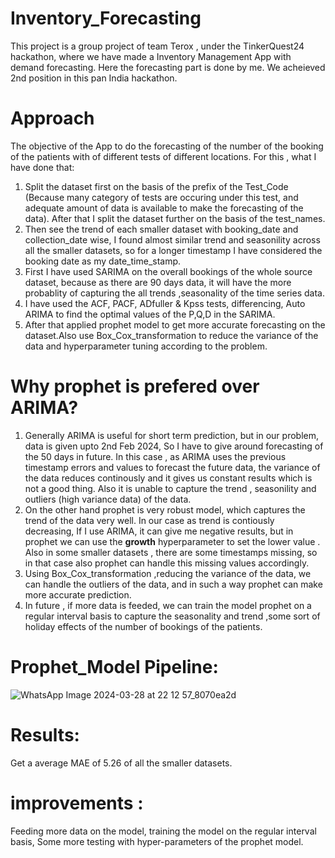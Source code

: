 # Inventory_Forecasting
This project is a group project of team Terox , under the TinkerQuest24 hackathon, where we have made a Inventory Management App with demand forecasting. Here the forecasting part is done by me. We acheieved 2nd position in this pan India hackathon.
# Approach
The objective of the App to do the forecasting of the number of the booking of the patients with of different tests of different locations. For this , what I have done that:
1. Split the dataset first on the basis of the prefix of the Test_Code (Because many category of tests are occuring under this test, and adequate amount of data is available to make the forecasting of the data). After that I split the dataset further on the basis of the test_names.
2. Then see the trend of each smaller dataset with booking_date and collection_date wise, I found almost similar trend and seasonility across all the smaller datasets, so for a longer timestamp I have considered the booking date as my date_time_stamp.
3. First I have used SARIMA on the overall bookings of the whole source dataset, because as there are 90 days data, it will have the more probablity of capturing the all trends ,seasonality of the time series data.
4. I have used the ACF, PACF, ADfuller & Kpss tests, differencing, Auto ARIMA to find the optimal values of the P,Q,D in the SARIMA.
5. After that applied prophet model to get more accurate forecasting on the dataset.Also use Box_Cox_transformation to reduce the variance of the data and hyperparameter tuning according to the problem.
# Why prophet is prefered over ARIMA?
1. Generally ARIMA is useful for short term prediction, but in our problem, data is given upto 2nd Feb 2024, So I have to give around forecasting of the 50 days in future. In this case , as ARIMA uses the previous timestamp errors and values to forecast the future data, the variance of the data reduces continously and it gives us constant results which is not a good thing. Also it is unable to capture the trend , seasonility and outliers (high variance data) of the data.
2. On the other hand prophet is very robust model, which captures the trend of the data very well. In our case as trend is contiously decreasing, If I use ARIMA, it can give me negative results, but in prophet we can use the **growth** hyperparameter to set the lower value . Also in some smaller datasets , there are some timestamps missing, so in that case also prophet can handle this missing values accordingly.
3. Using Box_Cox_transformation ,reducing the variance of the data, we can handle the outliers of the data, and in such a way prophet can make more accurate prediction.
4. In future , if more data is feeded, we can train the model prophet on a regular interval basis to capture the seasonality and trend ,some sort of holiday effects of the number of bookings of the patients.
# Prophet_Model Pipeline:

![WhatsApp Image 2024-03-28 at 22 12 57_8070ea2d](https://github.com/Kou2004/Inventory_Forecasting/assets/145743404/934613a8-77a7-486f-b65f-e2db8fc481c6)


# Results:
Get a average MAE of 5.26 of all the smaller datasets. 
# improvements :
Feeding more data on the model, training the model on the regular interval basis, Some more testing with hyper-parameters of the prophet model.


